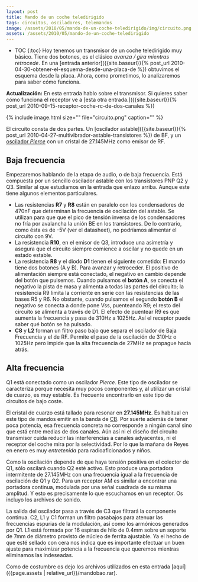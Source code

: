 ```yaml
---
layout: post
title: Mando de un coche teledirigido
tags: circuitos, osciladores, telemandos
image: /assets/2010/05/mando-de-un-coche-teledirigido/img/circuito.png
assets: /assets/2010/05/mando-de-un-coche-teledirigido
---
```


* TOC
{:toc}
Hoy tenemos un transmisor de un coche teledirigido muy básico. Tiene dos botones, es el clásico *avanza / gira mientras retrocede*. En una [entrada anterior]({{site.baseurl}}{% post_url 2010-04-30-obtener-el-esquema-desde-una-placa-de %}) obtuvimos el esquema desde la placa. Ahora, como prometimos, lo analizaremos para saber cómo funciona.

**Actualización:** En esta entrada hablo sobre el transmisor. Si quieres saber cómo funciona el receptor ve a [esta otra entrada.]({{site.baseurl}}{% post_url 2010-09-15-receptor-coche-rc-de-dos-canales %})

{% include image.html size="" file="circuito.png" caption="" %}

El circuito consta de dos partes. Un [oscilador astable]({{site.baseurl}}{% post_url 2010-04-27-multivibrador-astable-transistores %}) de BF, y un [oscilador *Pierce*](http://pr.erau.edu/%7Elyallj/ee412/pierce_exp.html) con un cristal de 27.145MHz como emisor de RF.

<!--more-->

## Baja frecuencia

Empezaremos hablando de la etapa de audio, o de baja frecuencia. Está compuesta por un sencillo oscilador astable con los transistores PNP Q2 y Q3. Similar al que estudiamos en la entrada que enlazo arriba. Aunque este tiene algunos elementos particulares.

- Las resistencias **R7** y **R8** están en paralelo con los condensadores de 470nF que determinan la frecuencia de oscilación del astable. Se utilizan para que que el pico de tensión inversa de los condensadores no fría por avalancha la unión BE en los transistores. De lo contrario, como ésta es de -5V (ver el datasheet), no podríamos alimentar el circuito con 9V.
- La resistencia **R10**, en el emisor de Q3, introduce una asimetría y asegura que el circuito siempre comience a oscilar y no quede en un estado estable.
- La resistencia **R8** y el diodo **D1** tienen el siguiente cometido: El mando tiene dos botones (A y B). Para avanzar y retroceder. El positivo de alimentación siempre está conectado, el negativo en cambio depende del botón que pulsemos. Cuando pulsamos el **botón A**, se conecta el negativo la pista de masa y alimenta a todas las partes del circuito; la resistencia R9 limita la corriente en serie con las resistencias de las bases R5 y R6. No obstante, cuando pulsamos el segundo **botón B** el negativo se conecta a donde pone Vss, puenteando R9;  el resto del circuito se alimenta a través de D1. El efecto de puentear R9 es que aumenta la frecuencia y pasa de 310Hz a 1025Hz. Así el receptor puede saber qué botón se ha pulsado.
- **C8** y **L2** forman un filtro paso bajo que separa el oscilador de Baja Frecuencia y el de RF. Permite el paso de la oscilación de 310Hz o 1025Hz pero impide que la alta frecuencia de 27MHz se propague hacia atrás.

## Alta frecuencia

Q1 está conectado como un oscilador *Pierce*. Este tipo de oscilador se caracteriza porque necesita muy pocos componentes y, al utilizar un cristal de cuarzo, es muy estable. Es frecuente encontrarlo en este tipo de circuitos de bajo coste.

El cristal de cuarzo está tallado para resonar en **27.145MHz**. Es habitual en este tipo de mandos emitir en la banda de [CB](http://www.cb27.com/). Por suerte además de tener poca potencia, esa frecuencia concreta no corresponde a ningún canal sino que está entre medias de dos canales. Aún así ni el diseño del circuito transmisor cuida reducir las interferencias a canales adyacentes, ni el receptor del coche mira por la selectividad. Por lo que la mañana de Reyes en enero es muy *entretenida* para radioaficionados y niños.

Como la oscilación depende de que haya tensión positiva en el colector de Q1, sólo oscilará cuando Q2 esté activo. Esto produce una portadora intermitente de 27.145MHz con una frecuencia igual a la frecuencia de oscilación de Q1 y Q2. Para un receptor AM es similar a encontrar una portadora continua, modulada por una señal cuadrada de su misma amplitud. Y esto es precisamente lo que escuchamos en un receptor. Os incluyo los archivos de sonido.

La salida del oscilador pasa a través de C3 que filtrará la componente continua. C2, L1 y C1 forman un filtro pasabajos para atenuar las frecuencias espurias de la modulación, así como los armónicos generados por Q1. L1 está formada por 16 espiras de hilo de 0.4mm sobre un soporte de 7mm de diámetro provisto de núcleo de ferrita ajustable. Ya el hecho de que esté sellado con cera nos indica que es importante efectuar un buen ajuste para maximizar potencia a la frecuencia que queremos mientras eliminamos las indeseadas.

Como de costumbre os dejo los archivos utilizados en esta entrada [aquí]({{page.assets | relative_url}}/mandobao.rar).

